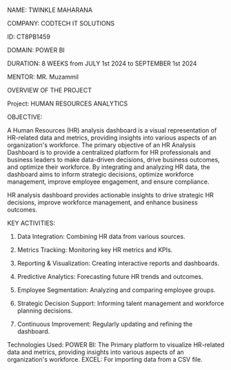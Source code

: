 NAME: TWINKLE MAHARANA

COMPANY: CODTECH IT SOLUTIONS

ID: CT8PB1459


DOMAIN: POWER BI

DURATION:  8 WEEKS from JULY 1st 2024 to SEPTEMBER 1st 2024

MENTOR: MR. Muzammil

OVERVIEW OF THE PROJECT

Project: HUMAN RESOURCES ANALYTICS

OBJECTIVE:

A Human Resources (HR) analysis dashboard is a visual representation of HR-related data and metrics, providing insights into various aspects of an organization's workforce. 
The primary objective of an HR Analysis Dashboard is to provide a centralized platform for HR professionals and business leaders to make data-driven decisions, drive business outcomes, and optimize their workforce. By integrating and analyzing HR data, the dashboard aims to inform strategic decisions, optimize workforce management, improve employee engagement, and ensure compliance.

HR analysis dashboard provides actionable insights to drive strategic HR decisions, improve workforce management, and enhance business outcomes.

KEY ACTIVITIES:
1.	Data Integration: Combining HR data from various sources.

2.	Metrics Tracking: Monitoring key HR metrics and KPIs.

3.	Reporting & Visualization: Creating interactive reports and dashboards.

4.	Predictive Analytics: Forecasting future HR trends and outcomes.

5.	Employee Segmentation: Analyzing and comparing employee groups.

6.	Strategic Decision Support: Informing talent management and workforce planning decisions.

7.	Continuous Improvement: Regularly updating and refining the dashboard.

Technologies Used:
POWER BI: The Primary platform to visualize HR-related data and metrics, providing insights into various aspects of an organization's workforce.
EXCEL: For importing data from a CSV file.


